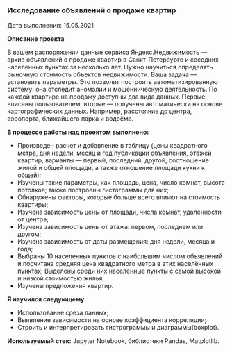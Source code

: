 ### Исследование объявлений о продаже квартир

Дата выполнения: 15.05.2021

**Описание проекта**

В вашем распоряжении данные сервиса Яндекс.Недвижимость — архив объявлений о продаже квартир в Санкт-Петербурге и соседних населённых пунктах за несколько лет. Нужно научиться определять рыночную стоимость объектов недвижимости. Ваша задача — установить параметры. Это позволит построить автоматизированную систему: она отследит аномалии и мошенническую деятельность.
По каждой квартире на продажу доступны два вида данных. Первые вписаны пользователем, вторые — получены автоматически на основе картографических данных. Например, расстояние до центра, аэропорта, ближайшего парка и водоёма.

**В процессе работы над проектом выполнено:**

- Произведен расчет и добавление в таблицу (цены квадратного метра, дня недели, месяц и год публикации объявления, этажей квартир; варианты — первый, последний, другой, соотношение жилой и общей площади, а также отношение площади кухни к общей);
- Изучены такие параметры, как площадь, цена, число комнат, высота потолков; также построены гистограммы для них;
- Обнаружены факторы, которые больше всего влияют на стоимость квартиры;
- Изучена зависимость цены от площади, числа комнат, удалённости от центра;
- Изучена зависимость цены от этажа: первом, последнем или другом;
- Изучена зависимость от даты размещения: дня недели, месяца и года;
- Выбраны 10 населенных пунктов с наибольшим числом объявлений и посчитана средняя цена квадратного метра в этих населённых пунктах; Выделены среди них населённые пункты с самой высокой и низкой стоимостью жилья; 
- Изучены предложения квартир.

**Я научился следующему**:

- Использование среза данных;
- Выявление зависимости на основе коэффициента корреляции;
- Строить и интерпретировать гистрограммы и диаграммы(boxplot).

**Используемый стек:** Jupyter Notebook, библиотеки Pandas, Matplotlib.



